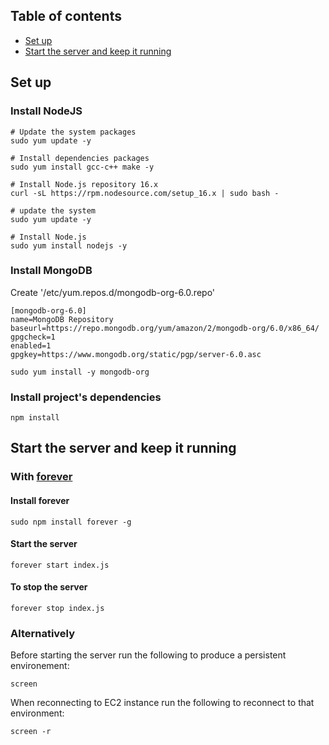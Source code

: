 ## Table of contents
- [Set up](#set-up)
- [Start the server and keep it running](#start-the-server-and-keep-it-running)

## Set up
### Install NodeJS
```shell
# Update the system packages
sudo yum update -y

# Install dependencies packages
sudo yum install gcc-c++ make -y

# Install Node.js repository 16.x
curl -sL https://rpm.nodesource.com/setup_16.x | sudo bash -

# update the system
sudo yum update -y

# Install Node.js
sudo yum install nodejs -y
```

### Install MongoDB
Create '/etc/yum.repos.d/mongodb-org-6.0.repo'
```
[mongodb-org-6.0]
name=MongoDB Repository
baseurl=https://repo.mongodb.org/yum/amazon/2/mongodb-org/6.0/x86_64/
gpgcheck=1
enabled=1
gpgkey=https://www.mongodb.org/static/pgp/server-6.0.asc
```
```shell
sudo yum install -y mongodb-org
```
### Install project's dependencies
```shell
npm install
```

## Start the server and keep it running
### With [forever](https://github.com/foreversd/forever)
#### Install forever
```shell
sudo npm install forever -g
```
#### Start the server
```shell
forever start index.js
```
#### To stop the server
```shell
forever stop index.js
```
### Alternatively
Before starting the server run the following to produce a persistent environement:
```shell
screen
```
When reconnecting to EC2 instance run the following to reconnect to that environment:
```shell
screen -r
```
